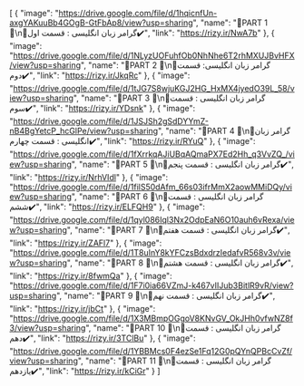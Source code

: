 [
  {
    "image": "https://drive.google.com/file/d/1hqicnfUn-axgYAKuuBb4GOgB-GtFbAp8/view?usp=sharing",
    "name": "📌PART 1 💯\n💠گرامر زبان انگلیسی : قسمت اول✔️",
    "link": "https://rizy.ir/NwA7b"
  },
  {
    "image": "https://drive.google.com/file/d/1NLyzUOFuhfOb0NhNhe6T2rhMXUJBvHFX/view?usp=sharing",
    "name": "📌PART 2 💯\n💠گرامر زبان انگلیسی: قسمت دوم✔️",
    "link": "https://rizy.ir/JkqRc"
  },
  {
    "image": "https://drive.google.com/file/d/1tJG7S8wjuKGJ2HG_HxMX4jyedO39L_58/view?usp=sharing",
    "name": "📌PART 3 💯\n💠گرامر زبان انگلیسی : قسمت سوم✔️",
    "link": "https://rizy.ir/YDsnk"
  },
  {
    "image": "https://drive.google.com/file/d/1JSJSh2gSdDYYmZ-nB4BgYetcP_hcGlPe/view?usp=sharing",
    "name": "📌PART 4 💯\n💠گرامر زبان انگلیسی : قسمت چهارم✔️",
    "link": "https://rizy.ir/RYuQ"
  },
  {
    "image": "https://drive.google.com/file/d/1fXrrkqAJiUBqAQmaPX7Ed2Hh_q3VvZQ_/view?usp=sharing",
    "name": "📌PART 5 💯\n💠گرامر زبان انگلیسی : قسمت پنجم✔️",
    "link": "https://rizy.ir/NrhVIdl"
  },
  {
    "image": "https://drive.google.com/file/d/1filS50dAfm_66s03ifrMmX2aowMMiDQy/view?usp=sharing",
    "name": "📌PART 6 💯\n💠گرامر زبان انگلیسی : قسمت ششم✔️",
    "link": "https://rizy.ir/ELFQH9"
  },
  {
    "image": "https://drive.google.com/file/d/1qyl086Iql3Nx2OdpEaN6O10auh6vRexa/view?usp=sharing",
    "name": "📌PART 7 💯\n💠گرامر زبان انگلیسی : قسمت هفتم✔️",
    "link": "https://rizy.ir/ZAFl7"
  },
  {
    "image": "https://drive.google.com/file/d/1T8uInY8kYFCzsBdxdrzIedafvR568v3v/view?usp=sharing",
    "name": "📌PART 8 💯\n💠گرامر زبان انگلیسی : قسمت هشتم✔️",
    "link": "https://rizy.ir/8fwmQa"
  },
  {
    "image": "https://drive.google.com/file/d/1F7i0ia66VZmJ-k467vIIJub3BitlR9vR/view?usp=sharing",
    "name": "📌PART 9 💯\n💠گرامر زبان انگلیسی : قسمت نهم✔️",
    "link": "https://rizy.ir/jbCt"
  },
  {
    "image": "https://drive.google.com/file/d/1X3MBmpOGgoV8KNvGV_OkJHh0vfwNZ8f3/view?usp=sharing",
    "name": "📌PART 10 💯\n💠گرامر زبان انگلیسی : قسمت دهم✔️",
    "link": "https://rizy.ir/3TClBu"
  },
  {
    "image": "https://drive.google.com/file/d/1YBBMcs0F4ezSe1Fq12G0pQYnQPBcCvZf/view?usp=sharing",
    "name": "📌PART 11 💯\n💠گرامر زبان انگلیسی : قسمت یازدهم✔️",
    "link": "https://rizy.ir/kCiGr"
  }
]
